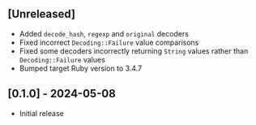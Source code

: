 ## [Unreleased]

* Added `decode_hash`, `regexp` and `original` decoders
* Fixed incorrect `Decoding::Failure` value comparisons
* Fixed some decoders incorrectly returning `String` values rather than
  `Decoding::Failure` values
* Bumped target Ruby version to 3.4.7

## [0.1.0] - 2024-05-08

- Initial release
